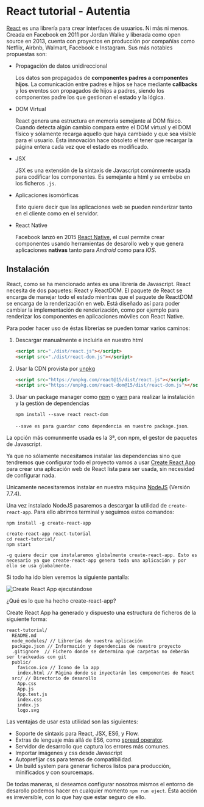 # React tutorial - Autentia

[React](https://facebook.github.io/react/) es una librería para crear interfaces de usuarios. Ni más ni menos. Creada en Facebook en 2011 por Jordan Walke y liberada como open source en 2013, cuenta con proyectos en producción por compañías como Netflix, Airbnb, Walmart, Facebook e Instagram. Sus más notables propuestas son:

* Propagación de datos unidireccional

    Los datos son propagados de __componentes padres a componentes hijos__. La comunicación entre padres e hijos se hace mediante __callbacks__ y los eventos son propagados de hijos a padres, siendo los componentes padre los que gestionan el estado y la lógica.

* DOM Virtual

    React genera una estructura en memoria semejante al DOM físico. Cuando detecta algún cambio compara entre el DOM virtual y el DOM físico y sólamente recarga aquello que haya cambiado y que sea visible para el usuario. Ésta innovación hace obsoleto el tener que recargar la página entera cada vez que el estado es modificado.

* JSX

    JSX es una extensión de la sintaxis de Javascript comúnmente usada para codificar los componentes. Es semejante a html y se embebe en los ficheros `.js`.

* Aplicaciones isomórficas

    Esto quiere decir que las aplicaciones web se pueden renderizar tanto en el cliente como en el servidor.

* React Native

    Facebook lanzó en 2015 [React Native](https://facebook.github.io/react-native/), el cual permite crear componentes usando herramientas de desarollo web y que genera aplicaciones __nativas__ tanto para _Android_ como para _IOS_.

## Instalación

React, como se ha mencionado antes es una librería de Javascript. React necesita de dos paquetes: React y ReactDOM. El paquete de React se encarga de manejar todo el estado mientras que el paquete de ReactDOM se encarga de la renderización en web. Está diseñado así para poder cambiar la implementación de renderización, como por ejemplo para renderizar los componentes en aplicaciones móviles con React Native.

Para poder hacer uso de éstas librerías se pueden tomar varios caminos:

1. Descargar manualmente e incluirla en nuestro html
    ```html
    <script src="./dist/react.js"></script>
    <script src="./dist/react-dom.js"></script>
    ```
2. Usar la CDN provista por [unpkg](https://unpkg.com)
    ```html
    <script src="https://unpkg.com/react@15/dist/react.js"></script>
    <script src="https://unpkg.com/react-dom@15/dist/react-dom.js"></script>
    ```
3. Usar un package manager como [npm](https://www.npmjs.com/) o [yarn](https://yarnpkg.com/) para realizar la instalación y la gestión de dependencias
    ```
    npm install --save react react-dom
    ```

    `--save es para guardar como dependencia en nuestro package.json`.

La opción más comunmente usada es la 3ª, con npm, el gestor de paquetes de Javascript.

Ya que no sólamente necesitamos instalar las dependencias sino que tendremos que configurar todo el proyecto vamos a usar [Create React App](https://github.com/facebookincubator/create-react-app) para crear una aplicación web de React lista para ser usada, sin necesidad de configurar nada.

Unicamente necesitaremos instalar en nuestra máquina [NodeJS](https://nodejs.org/en/) (Versión 7.7.4).

Una vez instalado NodeJS pasaremos a descargar la utilidad de `create-react-app`. Para ello abrimos terminal y seguimos estos comandos:

```
npm install -g create-react-app

create-react-app react-tutorial
cd react-tutorial/
npm start
```

`-g quiere decir que instalaremos globalmente create-react-app. Esto es necesario ya que create-react-app genera toda una aplicación y por ello se usa globalmente.`

Si todo ha ido bien veremos la siguiente pantalla:

![Create React App ejecutándose](https://camo.githubusercontent.com/506a5a0a33aebed2bf0d24d3999af7f582b31808/687474703a2f2f692e696d6775722e636f6d2f616d794e66434e2e706e67)

¿Qué es lo que ha hecho create-react-app?

Create React App ha generado y dispuesto una estructura de ficheros de la siguiente forma:

```
react-tutorial/
  README.md
  node_modules/ // Librerías de nuestra aplicación
  package.json // Información y dependencias de nuestro proyecto
  .gitignore  // Fichero donde se determina qué carpetas no deberán ser trackeadas con git
  public/
    favicon.ico // Icono de la app
    index.html // Página donde se inyectarán los componentes de React
  src/ // Directorio de desarollo
    App.css
    App.js
    App.test.js
    index.css
    index.js
    logo.svg
```

Las ventajas de usar esta utilidad son las siguientes:

* Soporte de sintaxis para React, JSX, ES6, y Flow.
* Extras de lenguaje más allá de ES6, como [spread operator](https://developer.mozilla.org/es/docs/Web/JavaScript/Referencia/Operadores/Spread_operator).
* Servidor de desarrollo que captura los errores más comunes.
* Importar imágenes y css desde Javascript
* Autoprefijar css para temas de compatibilidad.
* Un build system para generar ficheros listos para producción, minificados y con sourcemaps.

De todas maneras, si deseamos configurar nosotros mismos el entorno de desarollo podemos hacer en cualquier momento `npm run eject`. Ésta acción es irreversible, con lo que hay que estar seguro de ello.

